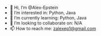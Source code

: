 - 👋 Hi, I’m @Alex-Epstein
- 👀 I’m interested in: Python, Java
- 🌱 I’m currently learning: Python, Java
- 💞️ I’m looking to collaborate on: N/A
- 📫 How to reach me: zalexep1@gmail.com

<!---
Alex-Epstein/Alex-Epstein is a ✨ special ✨ repository because its `README.md` (this file) appears on your GitHub profile.
You can click the Preview link to take a look at your changes.
--->
